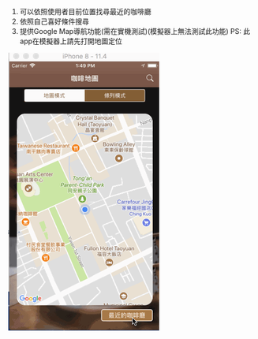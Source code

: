 1. 可以依照使用者目前位置找尋最近的咖啡廳
2. 依照自己喜好條件搜尋
3. 提供Google Map導航功能(需在實機測試)(模擬器上無法測試此功能)
PS: 此app在模擬器上請先打開地圖定位

![AppPhoto.gif](AppPhoto.gif)
